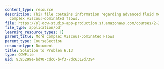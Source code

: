 ```yaml
---
content_type: resource
description: This file contains information regarding advanced fluid mechanics, more
  complex viscous-dominated flows.
file: https://ol-ocw-studio-app-production.s3.amazonaws.com/courses/2-25-advanced-fluid-mechanics-fall-2013/9395299ebd90cdc6b4f37dc6319d7394_MIT2_25F13_Solution6.13.pdf
file_type: application/pdf
learning_resource_types: []
parent_title: More Complex Viscous-Dominated Flows
parent_type: CourseSection
resourcetype: Document
title: Solution to Problem 6.13
type: OCWFile
uid: 9395299e-bd90-cdc6-b4f3-7dc6319d7394
---
```

